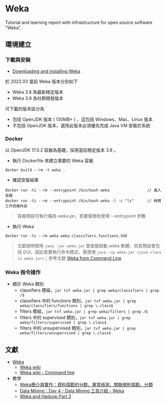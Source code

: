 # Weka
Tutorial and learning report with infrastructure for open source software "Weka".

## 環境建立

### 下載與安裝

+ [Downloading and installing Weka](https://waikato.github.io/weka-wiki/downloading_weka/)

於 2022.03 當前 Weka 版本分別如下

+ Weka 3.8 為最新穩定版本
+ Weka 3.9 為社群開發版本

可下載的版本區分為

+ 包括 OpenJDK 版本 ( 130MB+ ) ，這包括 Windows、Mac、Linux 版本
+ 不包括 OpenJDK 版本，選用此版本必須優先完成 Java VM 安裝於系統

### Docker

以 OpenJDK 17.0.2 容器為基礎，採用當前穩定版本 3.8 。

+ 執行 Dockerfile 來建立需要的 Weka 容器

```
docker build --rm -t weka .
```

+ 確認安裝結果

```
docker run -ti --rm --entrypoint /bin/bash weka                 // 進入容器
docker run -ti --rm --entrypoint /bin/bash weka -l -c "ls"      // 檢視工作目錄內容
```
> 容器預設可執行檔為 weka.jar，若要替換則使用 --entrypoint 參數

+ 執行 Weka

```
docker run -ti --rm weka weka.classifiers.functions.SGD
```
> 文獻說明使用 ```java -jar weka.jar``` 會直接啟動 weka 軟體，但其預設會包括 GUI，因此若要執行命令模式，需使用 ```java -cp weka.jar <java class in weka.jar>```；參考文獻 [Weka from Command Line](https://stackoverflow.com/questions/17090510)

### Weka 指令操作

+ 顯示 Weka 類別
    - classifiers 模組，```jar tvf weka.jar | grep weka/classifiers | grep /$```
    - classifiers 中的 functions 類別，```jar tvf weka.jar | grep weka/classifiers/functions | grep \.class$```
    - filters 模組，```jar tvf weka.jar | grep weka/filters | grep /$```
    - filters 中的 supervised 類別，```jar tvf weka.jar | grep weka/filters/supervised | grep \.class$```
    - filters 中的 unsupervised 類別，```jar tvf weka.jar | grep weka/filters/unsupervised | grep \.class$```

## 文獻

+ [Weka](https://www.cs.waikato.ac.nz/ml/index.html)
  - [Weka wiki](https://waikato.github.io/weka-wiki/)
  - [Weka wiki - Command line](https://waikato.github.io/weka-wiki/making_predictions/)
+ 教學
	- [Weka簡介與實作：資料探勘的分群、異常偵測、關聯規則探勘、分類](https://blog.pulipuli.info/2019/10/weka-practice-data-mining-with-weka.html)
	- [Data Mining：Day 4 - Data Mining 工具介紹 - Weka](https://ithelp.ithome.com.tw/articles/10156032)
  - [Weka and Hadoop Part 3](http://markahall.blogspot.com/2013/10/weka-and-hadoop-part-3.html)
